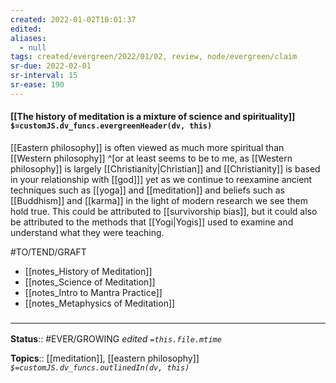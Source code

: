 ```yaml
---
created: 2022-01-02T10:01:37 
edited: 
aliases:
  - null
tags: created/evergreen/2022/01/02, review, node/evergreen/claim
sr-due: 2022-02-01
sr-interval: 15
sr-ease: 190
---
```


#### [[The history of meditation is a mixture of science and spirituality]] `$=customJS.dv_funcs.evergreenHeader(dv, this)`

[[Eastern philosophy]] is often viewed as much more spiritual than [[Western philosophy]]
^[or at least seems to be to me, as [[Western philosophy]] is largely [[Christianity|Christian]] and [[Christianity]] is based in your relationship with [[god]]]
yet as we continue to reexamine ancient techniques such as [[yoga]] and [[meditation]] and beliefs such as [[Buddhism]] and [[karma]] in the light of modern research we see them hold true.
This could be attributed to [[survivorship bias]], but it could also be attributed to the methods that [[Yogi|Yogis]] used to examine and understand what they were teaching.

#TO/TEND/GRAFT 
- [[notes_History of Meditation]]
- [[notes_Science of Meditation]]
- [[notes_Intro to Mantra Practice]]
- [[notes_Metaphysics of Meditation]]

### <hr class="footnote"/>

**Status**:: #EVER/GROWING 
*edited `=this.file.mtime`*

**Topics**:: [[meditation]], [[eastern philosophy]]
*`$=customJS.dv_funcs.outlinedIn(dv, this)`*
